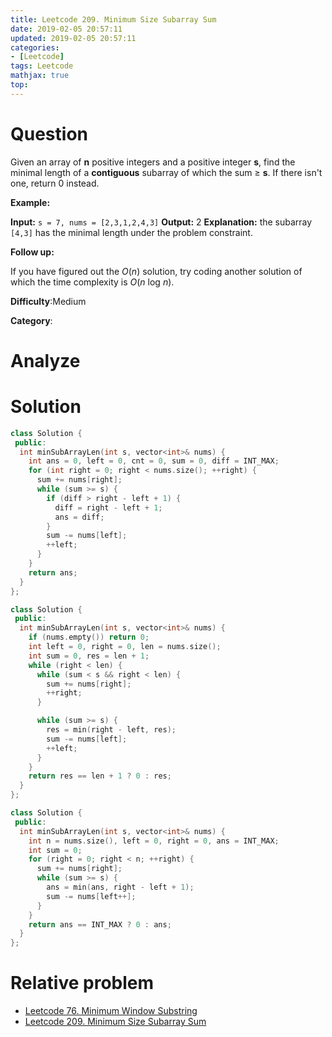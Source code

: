 ```yaml
---
title: Leetcode 209. Minimum Size Subarray Sum
date: 2019-02-05 20:57:11
updated: 2019-02-05 20:57:11
categories: 
- [Leetcode]
tags: Leetcode
mathjax: true
top:
---
```


# Question

Given an array of  **n**  positive integers and a positive integer  **s**, find the minimal length of a  **contiguous**  subarray of which the sum ≥  **s**. If there isn't one, return 0 instead.

**Example:**

**Input:** `s = 7, nums = [2,3,1,2,4,3]`
**Output:** 2
**Explanation:** the subarray `[4,3]` has the minimal length under the problem constraint.

**Follow up:**

If you have figured out the  _O_(_n_) solution, try coding another solution of which the time complexity is  _O_(_n_  log  _n_).

**Difficulty**:Medium

**Category**:

<!-- more -->

# Analyze

# Solution

```cpp
class Solution {
 public:
  int minSubArrayLen(int s, vector<int>& nums) {
    int ans = 0, left = 0, cnt = 0, sum = 0, diff = INT_MAX;
    for (int right = 0; right < nums.size(); ++right) {
      sum += nums[right];
      while (sum >= s) {
        if (diff > right - left + 1) {
          diff = right - left + 1;
          ans = diff;
        }
        sum -= nums[left];
        ++left;
      }
    }
    return ans;
  }
};
```

```cpp
class Solution {
 public:
  int minSubArrayLen(int s, vector<int>& nums) {
    if (nums.empty()) return 0;
    int left = 0, right = 0, len = nums.size();
    int sum = 0, res = len + 1;
    while (right < len) {
      while (sum < s && right < len) {
        sum += nums[right];
        ++right;
      }

      while (sum >= s) {
        res = min(right - left, res);
        sum -= nums[left];
        ++left;
      }
    }
    return res == len + 1 ? 0 : res;
  }
};
```


```cpp
class Solution {
 public:
  int minSubArrayLen(int s, vector<int>& nums) {
    int n = nums.size(), left = 0, right = 0, ans = INT_MAX;
    int sum = 0;
    for (right = 0; right < n; ++right) {
      sum += nums[right];
      while (sum >= s) {
        ans = min(ans, right - left + 1);
        sum -= nums[left++];
      }
    }
    return ans == INT_MAX ? 0 : ans;
  }
};
```

# Relative problem

* [Leetcode 76. Minimum Window Substring](./Leetcode-76-Minimum-Window-Substring/)
* [Leetcode 209. Minimum Size Subarray Sum](./Leetcode-209-Minimum-Size-Subarray-Sum/)
